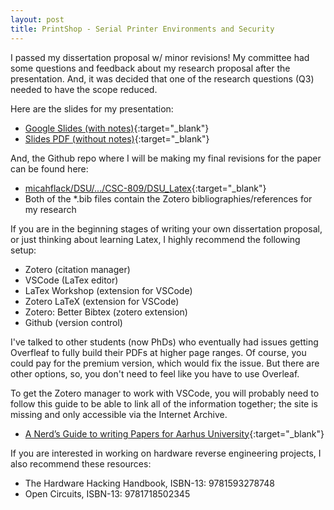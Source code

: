 ```yaml
---
layout: post
title: PrintShop - Serial Printer Environments and Security
---
```


I passed my dissertation proposal w/ minor revisions! My committee had some questions and feedback about my research proposal after the presentation. And, it was decided that one of the research questions (Q3) needed to have the scope reduced.

Here are the slides for my presentation:

* [Google Slides (with notes)](https://docs.google.com/presentation/d/17u55JKb58PgyXVHVlkzWs0gGddnYHWVJMQRvcFLKx0c/edit?usp=sharing){:target="_blank"}
* [Slides PDF (without notes)](/docs/PrintShopSerialPrinterEnvironmentsSecurity.pdf){:target="_blank"}

And, the Github repo where I will be making my final revisions for the paper can be found here:

* [micahflack/DSU/.../CSC-809/DSU_Latex](https://github.com/micahflack/DSU/tree/master/CSC-809/DSU_Latex){:target="_blank"}
* Both of the *.bib files contain the Zotero bibliographies/references for my research

If you are in the beginning stages of writing your own dissertation proposal, or just thinking about learning Latex, I highly recommend the following setup:

* Zotero (citation manager)
* VSCode (LaTex editor)
* LaTex Workshop (extension for VSCode)
* Zotero LaTeX (extension for VSCode)
* Zotero: Better Bibtex (zotero extension)
* Github (version control)

I've talked to other students (now PhDs) who eventually had issues getting Overfleaf to fully build their PDFs at higher page ranges. Of course, you could pay for the premium version, which would fix the issue. But there are other options, so, you don't need to feel like you have to use Overleaf.

To get the Zotero manager to work with VSCode, you will probably need to follow this guide to be able to link all of the information together; the site is missing and only accessible via the Internet Archive.

* [A Nerd’s Guide to writing Papers for Aarhus University](https://web.archive.org/web/20200924185154/https://martinandreasandersen.com/guides/a-nerds-guide-to-writing-papers-for-au/){:target="_blank"}

If you are interested in working on hardware reverse engineering projects, I also recommend these resources:

* The Hardware Hacking Handbook, ISBN-13: 9781593278748
* Open Circuits, ISBN-13: 9781718502345
